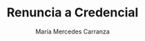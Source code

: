 ---
layout: tei
title: Renuncia a Credencial
author: María Mercedes Carranza
editor: Lorenzo Almario
document: MMC_FUN_CON_COR_DOC003.xml
---